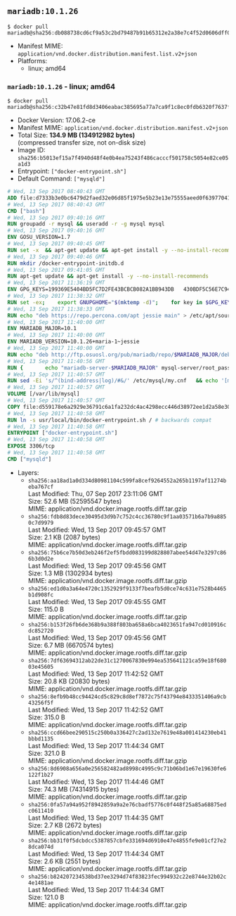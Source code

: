 ## `mariadb:10.1.26`

```console
$ docker pull mariadb@sha256:db088738cd6cf9a53c2bd79487b91b65312e2a38e7c4f52d0606dff028d0ef9e
```

-	Manifest MIME: `application/vnd.docker.distribution.manifest.list.v2+json`
-	Platforms:
	-	linux; amd64

### `mariadb:10.1.26` - linux; amd64

```console
$ docker pull mariadb@sha256:c32b47e81fd8d3406eabac385695a77a7ca9f1c8ec0fdb6320f7637ff367f291
```

-	Docker Version: 17.06.2-ce
-	Manifest MIME: `application/vnd.docker.distribution.manifest.v2+json`
-	Total Size: **134.9 MB (134912982 bytes)**  
	(compressed transfer size, not on-disk size)
-	Image ID: `sha256:b5013ef15a7f4940d48f4e0b4ea75243f486cacccf501758c5054e82ce05a1d3`
-	Entrypoint: `["docker-entrypoint.sh"]`
-	Default Command: `["mysqld"]`

```dockerfile
# Wed, 13 Sep 2017 08:40:43 GMT
ADD file:d7333b3e0bc6479d2faed32e06d85f1975e5b23e13e75555aeed0f639770413b in / 
# Wed, 13 Sep 2017 08:40:43 GMT
CMD ["bash"]
# Wed, 13 Sep 2017 09:40:16 GMT
RUN groupadd -r mysql && useradd -r -g mysql mysql
# Wed, 13 Sep 2017 09:40:16 GMT
ENV GOSU_VERSION=1.7
# Wed, 13 Sep 2017 09:40:45 GMT
RUN set -x 	&& apt-get update && apt-get install -y --no-install-recommends ca-certificates wget && rm -rf /var/lib/apt/lists/* 	&& wget -O /usr/local/bin/gosu "https://github.com/tianon/gosu/releases/download/$GOSU_VERSION/gosu-$(dpkg --print-architecture)" 	&& wget -O /usr/local/bin/gosu.asc "https://github.com/tianon/gosu/releases/download/$GOSU_VERSION/gosu-$(dpkg --print-architecture).asc" 	&& export GNUPGHOME="$(mktemp -d)" 	&& gpg --keyserver ha.pool.sks-keyservers.net --recv-keys B42F6819007F00F88E364FD4036A9C25BF357DD4 	&& gpg --batch --verify /usr/local/bin/gosu.asc /usr/local/bin/gosu 	&& rm -r "$GNUPGHOME" /usr/local/bin/gosu.asc 	&& chmod +x /usr/local/bin/gosu 	&& gosu nobody true 	&& apt-get purge -y --auto-remove ca-certificates wget
# Wed, 13 Sep 2017 09:40:46 GMT
RUN mkdir /docker-entrypoint-initdb.d
# Wed, 13 Sep 2017 09:41:05 GMT
RUN apt-get update && apt-get install -y --no-install-recommends 		apt-transport-https ca-certificates 		pwgen 	&& rm -rf /var/lib/apt/lists/*
# Wed, 13 Sep 2017 11:36:19 GMT
ENV GPG_KEYS=199369E5404BD5FC7D2FE43BCBCB082A1BB943DB 	430BDF5C56E7C94E848EE60C1C4CBDCDCD2EFD2A 	4D1BB29D63D98E422B2113B19334A25F8507EFA5
# Wed, 13 Sep 2017 11:38:32 GMT
RUN set -ex; 	export GNUPGHOME="$(mktemp -d)"; 	for key in $GPG_KEYS; do 		gpg --keyserver ha.pool.sks-keyservers.net --recv-keys "$key"; 	done; 	gpg --export $GPG_KEYS > /etc/apt/trusted.gpg.d/mariadb.gpg; 	rm -r "$GNUPGHOME"; 	apt-key list
# Wed, 13 Sep 2017 11:38:33 GMT
RUN echo "deb https://repo.percona.com/apt jessie main" > /etc/apt/sources.list.d/percona.list 	&& { 		echo 'Package: *'; 		echo 'Pin: release o=Percona Development Team'; 		echo 'Pin-Priority: 998'; 	} > /etc/apt/preferences.d/percona
# Wed, 13 Sep 2017 11:40:00 GMT
ENV MARIADB_MAJOR=10.1
# Wed, 13 Sep 2017 11:40:00 GMT
ENV MARIADB_VERSION=10.1.26+maria-1~jessie
# Wed, 13 Sep 2017 11:40:00 GMT
RUN echo "deb http://ftp.osuosl.org/pub/mariadb/repo/$MARIADB_MAJOR/debian jessie main" > /etc/apt/sources.list.d/mariadb.list 	&& { 		echo 'Package: *'; 		echo 'Pin: release o=MariaDB'; 		echo 'Pin-Priority: 999'; 	} > /etc/apt/preferences.d/mariadb
# Wed, 13 Sep 2017 11:40:56 GMT
RUN { 		echo "mariadb-server-$MARIADB_MAJOR" mysql-server/root_password password 'unused'; 		echo "mariadb-server-$MARIADB_MAJOR" mysql-server/root_password_again password 'unused'; 	} | debconf-set-selections 	&& apt-get update 	&& apt-get install -y 		"mariadb-server=$MARIADB_VERSION" 		percona-xtrabackup 		socat 	&& rm -rf /var/lib/apt/lists/* 	&& sed -ri 's/^user\s/#&/' /etc/mysql/my.cnf /etc/mysql/conf.d/* 	&& rm -rf /var/lib/mysql && mkdir -p /var/lib/mysql /var/run/mysqld 	&& chown -R mysql:mysql /var/lib/mysql /var/run/mysqld 	&& chmod 777 /var/run/mysqld
# Wed, 13 Sep 2017 11:40:57 GMT
RUN sed -Ei 's/^(bind-address|log)/#&/' /etc/mysql/my.cnf 	&& echo '[mysqld]\nskip-host-cache\nskip-name-resolve' > /etc/mysql/conf.d/docker.cnf
# Wed, 13 Sep 2017 11:40:57 GMT
VOLUME [/var/lib/mysql]
# Wed, 13 Sep 2017 11:40:57 GMT
COPY file:d559178e6a2929e36791c6a1fa232dc4ac4298ecc446d38972ee1d2a58e30621 in /usr/local/bin/ 
# Wed, 13 Sep 2017 11:40:58 GMT
RUN ln -s usr/local/bin/docker-entrypoint.sh / # backwards compat
# Wed, 13 Sep 2017 11:40:58 GMT
ENTRYPOINT ["docker-entrypoint.sh"]
# Wed, 13 Sep 2017 11:40:58 GMT
EXPOSE 3306/tcp
# Wed, 13 Sep 2017 11:40:58 GMT
CMD ["mysqld"]
```

-	Layers:
	-	`sha256:aa18ad1a0d334d80981104c599fa8cef9264552a265b1197af11274beba767cf`  
		Last Modified: Thu, 07 Sep 2017 23:11:06 GMT  
		Size: 52.6 MB (52595547 bytes)  
		MIME: application/vnd.docker.image.rootfs.diff.tar.gzip
	-	`sha256:fdb8d83dece30495d3d9b7c752c4cc36780c9f1aa03571b6a7b9a8850c7d9979`  
		Last Modified: Wed, 13 Sep 2017 09:45:57 GMT  
		Size: 2.1 KB (2087 bytes)  
		MIME: application/vnd.docker.image.rootfs.diff.tar.gzip
	-	`sha256:75b6ce7b50d3eb246f2ef5fbdd083199d828807abee54d47e3297c866b3d0d2e`  
		Last Modified: Wed, 13 Sep 2017 09:45:56 GMT  
		Size: 1.3 MB (1302934 bytes)  
		MIME: application/vnd.docker.image.rootfs.diff.tar.gzip
	-	`sha256:ed1d0a3a64e4720c1352929f9133f7beafb5d0ce74c631e7528b4465b1d908fc`  
		Last Modified: Wed, 13 Sep 2017 09:45:55 GMT  
		Size: 115.0 B  
		MIME: application/vnd.docker.image.rootfs.diff.tar.gzip
	-	`sha256:b153f26fb6de368b9a388f803ba658a6bca4023651fa947cd010916cdc852720`  
		Last Modified: Wed, 13 Sep 2017 09:45:56 GMT  
		Size: 6.7 MB (6670574 bytes)  
		MIME: application/vnd.docker.image.rootfs.diff.tar.gzip
	-	`sha256:7df63694312ab22de31c1270067830e994ea535641121ca59e18f68003e45605`  
		Last Modified: Wed, 13 Sep 2017 11:42:52 GMT  
		Size: 20.8 KB (20830 bytes)  
		MIME: application/vnd.docker.image.rootfs.diff.tar.gzip
	-	`sha256:8efb9b48cc94424cd5c829c8d8ef7872c75f43794e8433351406a9cb43256f5f`  
		Last Modified: Wed, 13 Sep 2017 11:42:52 GMT  
		Size: 315.0 B  
		MIME: application/vnd.docker.image.rootfs.diff.tar.gzip
	-	`sha256:ccd66bee290515c250b0a336427c2ad132e7619e48a001414230eb41bbbd1135`  
		Last Modified: Wed, 13 Sep 2017 11:44:34 GMT  
		Size: 321.0 B  
		MIME: application/vnd.docker.image.rootfs.diff.tar.gzip
	-	`sha256:8d6908a656a0e256582482ad8998c4995c9c71b06bd1e67e19630fe6122f1b27`  
		Last Modified: Wed, 13 Sep 2017 11:44:46 GMT  
		Size: 74.3 MB (74314915 bytes)  
		MIME: application/vnd.docker.image.rootfs.diff.tar.gzip
	-	`sha256:0fa57a94a952f8942859a9a2e76cbadf5776c0f448f25a85a68875edc0611410`  
		Last Modified: Wed, 13 Sep 2017 11:44:35 GMT  
		Size: 2.7 KB (2672 bytes)  
		MIME: application/vnd.docker.image.rootfs.diff.tar.gzip
	-	`sha256:bb31f0f5dcbdcc5387857cbfe331694d6910e47e4855fe9e01cf27e28dca074d`  
		Last Modified: Wed, 13 Sep 2017 11:44:34 GMT  
		Size: 2.6 KB (2551 bytes)  
		MIME: application/vnd.docker.image.rootfs.diff.tar.gzip
	-	`sha256:b824207234538bd37ee3294d74f83823fec994932c22e8744e32b02c4e1481ae`  
		Last Modified: Wed, 13 Sep 2017 11:44:34 GMT  
		Size: 121.0 B  
		MIME: application/vnd.docker.image.rootfs.diff.tar.gzip
